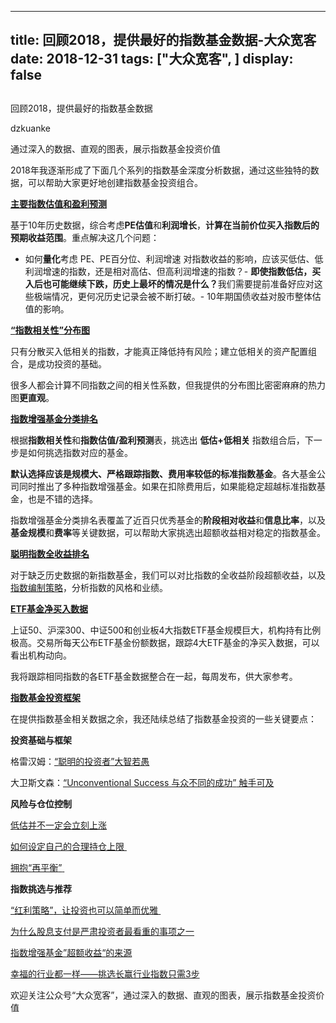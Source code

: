 
---
title:   回顾2018，提供最好的指数基金数据-大众宽客
date: 2018-12-31
tags: ["大众宽客", ]
display: false
---


## 



回顾2018，提供最好的指数基金数据




dzkuanke




通过深入的数据、直观的图表，展示指数基金投资价值


2018年我逐渐形成了下面几个系列的指数基金深度分析数据<h-char unicode="ff0c" class="biaodian cjk bd-end bd-cop bd-hangable bd-jiya"><h-inner>，</h-inner></h-char>通过这些独特的数据<h-char unicode="ff0c" class="biaodian cjk bd-end bd-cop bd-hangable bd-jiya"><h-inner>，</h-inner></h-char>可以帮助大家更好地创建指数基金投资组合<h-char unicode="3002" class="biaodian cjk bd-end bd-cop bd-hangable bd-jiya"><h-inner>。</h-inner></h-char>

<h-char unicode="3002" class="biaodian cjk bd-end bd-cop bd-hangable bd-jiya"><h-inner></h-inner></h-char>

[**主要指数估值和盈利预测**](http://mp.weixin.qq.com/s?__biz=MzAwMTc1MDcwNw==&amp;mid=2648273724&amp;idx=1&amp;sn=7834e81cc9d035947f2e2f3a689a27ab&amp;chksm=82f930e0b58eb9f6b79508b42edb0572f5e27c436ac7ee44539e38b9ff4dbaf58b1b16ef0af0&amp;scene=21#wechat_redirect)

基于10年历史数据<h-char unicode="ff0c" class="biaodian cjk bd-end bd-cop bd-hangable bd-jiya"><h-inner>，</h-inner></h-char>综合考虑**PE估值**和**利润增长**<h-char unicode="ff0c" class="biaodian cjk bd-end bd-cop bd-hangable bd-jiya"><h-inner>，</h-inner></h-char>**计算在当前价位买入指数后的预期收益范围**<h-char unicode="3002" class="biaodian cjk bd-end bd-cop bd-hangable bd-jiya"><h-inner>。</h-inner></h-char>重点解决这几个问题<h-char unicode="ff1a" class="biaodian cjk bd-end bd-jiya">：</h-char>
- 如何**量化**考虑 PE<h-char unicode="3001" class="biaodian cjk bd-end bd-cop bd-hangable bd-jiya"><h-inner>、</h-inner></h-char>PE百分位<h-char unicode="3001" class="biaodian cjk bd-end bd-cop bd-hangable bd-jiya"><h-inner>、</h-inner></h-char>利润增速 对指数收益的影响<h-char unicode="ff0c" class="biaodian cjk bd-end bd-cop bd-hangable bd-jiya"><h-inner>，</h-inner></h-char>应该买低估<h-char unicode="3001" class="biaodian cjk bd-end bd-cop bd-hangable bd-jiya"><h-inner>、</h-inner></h-char>低利润增速的指数<h-char unicode="ff0c" class="biaodian cjk bd-end bd-cop bd-hangable bd-jiya"><h-inner>，</h-inner></h-char>还是相对高估<h-char unicode="3001" class="biaodian cjk bd-end bd-cop bd-hangable bd-jiya"><h-inner>、</h-inner></h-char>但高利润增速的指数<h-char unicode="ff1f" class="biaodian cjk bd-end bd-jiya">？</h-char>- **即使指数低估**<h-char unicode="ff0c" class="biaodian cjk bd-end bd-cop bd-hangable bd-jiya"><h-inner>**，**</h-inner></h-char>**买入后也可能继续下跌**<h-char unicode="ff0c" class="biaodian cjk bd-end bd-cop bd-hangable bd-jiya"><h-inner>**，**</h-inner></h-char>**历史上最坏的情况是什么**<h-char unicode="ff1f" class="biaodian cjk bd-end bd-jiya"><h-inner>**？**</h-inner></h-char>我们需要提前准备好应对这些极端情况<h-char unicode="ff0c" class="biaodian cjk bd-end bd-cop bd-hangable bd-jiya"><h-inner>，</h-inner></h-char>更何况历史记录会被不断打破<h-char unicode="3002" class="biaodian cjk bd-end bd-cop bd-hangable bd-jiya"><h-inner>。</h-inner></h-char>- 10年期国债收益对股市整体估值的影响<h-char unicode="3002" class="biaodian cjk bd-end bd-cop bd-hangable bd-jiya"><h-inner>。</h-inner></h-char>


<h-char unicode="201c" class="biaodian cjk bd-open punct"></h-char><h-char unicode="201c" class="biaodian cjk bd-open punct">[**“**](http://mp.weixin.qq.com/s?__biz=MzAwMTc1MDcwNw==&amp;mid=2648273755&amp;idx=3&amp;sn=4aaf622fc058b12c92f1b32a69d39a28&amp;chksm=82f93087b58eb991f1c2858ab0aee9b7240e6d0f2d3519b6c42d321775649fdcaf5ca4966082&amp;scene=21#wechat_redirect)</h-char>[**指数相关性**](http://mp.weixin.qq.com/s?__biz=MzAwMTc1MDcwNw==&amp;mid=2648273755&amp;idx=3&amp;sn=4aaf622fc058b12c92f1b32a69d39a28&amp;chksm=82f93087b58eb991f1c2858ab0aee9b7240e6d0f2d3519b6c42d321775649fdcaf5ca4966082&amp;scene=21#wechat_redirect)<h-char unicode="201d" class="biaodian cjk bd-close bd-end punct">[**”**](http://mp.weixin.qq.com/s?__biz=MzAwMTc1MDcwNw==&amp;mid=2648273755&amp;idx=3&amp;sn=4aaf622fc058b12c92f1b32a69d39a28&amp;chksm=82f93087b58eb991f1c2858ab0aee9b7240e6d0f2d3519b6c42d321775649fdcaf5ca4966082&amp;scene=21#wechat_redirect)</h-char>[**分布图**](http://mp.weixin.qq.com/s?__biz=MzAwMTc1MDcwNw==&amp;mid=2648273755&amp;idx=3&amp;sn=4aaf622fc058b12c92f1b32a69d39a28&amp;chksm=82f93087b58eb991f1c2858ab0aee9b7240e6d0f2d3519b6c42d321775649fdcaf5ca4966082&amp;scene=21#wechat_redirect)

只有分散买入低相关的指数<h-char unicode="ff0c" class="biaodian cjk bd-end bd-cop bd-hangable bd-jiya"><h-inner>，</h-inner></h-char>才能真正降低持有风险<h-char unicode="ff1b" class="biaodian cjk bd-end bd-jiya">；</h-char>建立低相关的资产配置组合<h-char unicode="ff0c" class="biaodian cjk bd-end bd-cop bd-hangable bd-jiya"><h-inner>，</h-inner></h-char>是成功投资的基础<h-char unicode="3002" class="biaodian cjk bd-end bd-cop bd-hangable bd-jiya"><h-inner>。</h-inner></h-char>

<h-char unicode="3002" class="biaodian cjk bd-end bd-cop bd-hangable bd-jiya"><h-inner></h-inner></h-char>

很多人都会计算不同指数之间的相关性系数<h-char unicode="ff0c" class="biaodian cjk bd-end bd-cop bd-hangable bd-jiya"><h-inner>，</h-inner></h-char>但我提供的分布图比密密麻麻的热力图**更直观**<h-char unicode="3002" class="biaodian cjk bd-end bd-cop bd-hangable bd-jiya"><h-inner>。</h-inner></h-char>



[**指数增强基金分类排名**](http://mp.weixin.qq.com/s?__biz=MzAwMTc1MDcwNw==&amp;mid=2648273755&amp;idx=1&amp;sn=b6a22a4b5022ed30c48d36acae8565ed&amp;chksm=82f93087b58eb991dbeb45d606797e0cc1fa3cd1344654fac8166538c011730b909fdabc262c&amp;scene=21#wechat_redirect)

根据**指数相关性**和**指数估值/盈利预测**表<h-char unicode="ff0c" class="biaodian cjk bd-end bd-cop bd-hangable bd-jiya"><h-inner>，</h-inner></h-char>挑选出&nbsp;**低估+低相关**&nbsp;指数组合后<h-char unicode="ff0c" class="biaodian cjk bd-end bd-cop bd-hangable bd-jiya"><h-inner>，</h-inner></h-char>下一步是如何挑选指数对应的基金<h-char unicode="3002" class="biaodian cjk bd-end bd-cop bd-hangable bd-jiya"><h-inner>。</h-inner></h-char>

<h-char unicode="3002" class="biaodian cjk bd-end bd-cop bd-hangable bd-jiya"><h-inner></h-inner></h-char>

**默认选择应该是规模大**<h-char unicode="3001" class="biaodian cjk bd-end bd-cop bd-hangable bd-jiya"><h-inner>**、**</h-inner></h-char>**严格跟踪指数**<h-char unicode="3001" class="biaodian cjk bd-end bd-cop bd-hangable bd-jiya"><h-inner>**、**</h-inner></h-char>**费用率较低的标准指数基金**<h-char unicode="3002" class="biaodian cjk bd-end bd-cop bd-hangable bd-jiya"><h-inner>。</h-inner></h-char>各大基金公司同时推出了多种指数增强基金<h-char unicode="3002" class="biaodian cjk bd-end bd-cop bd-hangable bd-jiya"><h-inner>。</h-inner></h-char>如果在扣除费用后<h-char unicode="ff0c" class="biaodian cjk bd-end bd-cop bd-hangable bd-jiya"><h-inner>，</h-inner></h-char>如果能稳定超越标准指数基金<h-char unicode="ff0c" class="biaodian cjk bd-end bd-cop bd-hangable bd-jiya"><h-inner>，</h-inner></h-char>也是不错的选择<h-char unicode="3002" class="biaodian cjk bd-end bd-cop bd-hangable bd-jiya"><h-inner>。</h-inner></h-char>

<h-char unicode="3002" class="biaodian cjk bd-end bd-cop bd-hangable bd-jiya"><h-inner></h-inner></h-char>

指数增强基金分类排名表覆盖了近百只优秀基金的**阶段相对收益**和**信息比率**<h-char unicode="ff0c" class="biaodian cjk bd-end bd-cop bd-hangable bd-jiya"><h-inner>，</h-inner></h-char>以及**基金规模**和**费率**等关键数据，可以帮助大家挑选出超额收益相对稳定的指数基金<h-char unicode="3002" class="biaodian cjk bd-end bd-cop bd-hangable bd-jiya"><h-inner>。</h-inner></h-char>



[**聪明指数全收益排名**](http://mp.weixin.qq.com/s?__biz=MzAwMTc1MDcwNw==&amp;mid=2648273755&amp;idx=2&amp;sn=70fd69395e7f40d582826e31b992f022&amp;chksm=82f93087b58eb991bc9e2fc9e16513caaabc5c0bd89301b0b31ec257f20d50a2d41c0682a833&amp;scene=21#wechat_redirect)

对于缺乏历史数据的新指数基金<h-char unicode="ff0c" class="biaodian cjk bd-end bd-cop bd-hangable bd-jiya"><h-inner>，</h-inner></h-char>我们可以对比指数的全收益阶段超额收益<h-char unicode="ff0c" class="biaodian cjk bd-end bd-cop bd-hangable bd-jiya"><h-inner>，</h-inner></h-char>以及[指数编制策略](https://mp.weixin.qq.com/s?__biz=MzAwMTc1MDcwNw==&amp;mid=2648273685&amp;idx=2&amp;sn=f53962603c488c41c1a764252eaa1ff9&amp;scene=21#wechat_redirect)<h-char unicode="ff0c" class="biaodian cjk bd-end bd-cop bd-hangable bd-jiya"><h-inner>，</h-inner></h-char>分析指数的风格和业绩<h-char unicode="3002" class="biaodian cjk bd-end bd-cop bd-hangable bd-jiya"><h-inner>。</h-inner></h-char>



[**ETF基金净买入数据**](http://mp.weixin.qq.com/s?__biz=MzAwMTc1MDcwNw==&amp;mid=2648273696&amp;idx=1&amp;sn=fba4339f9498e6285a110e6cf955513c&amp;chksm=82f930fcb58eb9ea323de870cf43568d34adafd2b3461487a17e14a2e89a6030d1fcf984ed44&amp;scene=21#wechat_redirect)

上证50<h-char unicode="3001" class="biaodian cjk bd-end bd-cop bd-hangable bd-jiya"><h-inner>、</h-inner></h-char>沪深300<h-char unicode="3001" class="biaodian cjk bd-end bd-cop bd-hangable bd-jiya"><h-inner>、</h-inner></h-char>中证500和创业板4大指数ETF基金规模巨大<h-char unicode="ff0c" class="biaodian cjk bd-end bd-cop bd-hangable bd-jiya"><h-inner>，</h-inner></h-char>机构持有比例极高<h-char unicode="3002" class="biaodian cjk bd-end bd-cop bd-hangable bd-jiya"><h-inner>。</h-inner></h-char>交易所每天公布ETF基金份额数据<h-char unicode="ff0c" class="biaodian cjk bd-end bd-cop bd-hangable bd-jiya"><h-inner>，</h-inner></h-char>跟踪4大ETF基金的净买入数据<h-char unicode="ff0c" class="biaodian cjk bd-end bd-cop bd-hangable bd-jiya"><h-inner>，</h-inner></h-char>可以看出机构动向<h-char unicode="3002" class="biaodian cjk bd-end bd-cop bd-hangable bd-jiya"><h-inner>。</h-inner></h-char>

<h-char unicode="3002" class="biaodian cjk bd-end bd-cop bd-hangable bd-jiya"><h-inner></h-inner></h-char>

我将跟踪相同指数的各ETF基金数据整合在一起<h-char unicode="ff0c" class="biaodian cjk bd-end bd-cop bd-hangable bd-jiya"><h-inner>，</h-inner></h-char>每周发布<h-char unicode="ff0c" class="biaodian cjk bd-end bd-cop bd-hangable bd-jiya"><h-inner>，</h-inner></h-char>供大家参考<h-char unicode="3002" class="biaodian cjk bd-end bd-cop bd-hangable bd-jiya"><h-inner>。</h-inner></h-char>



[**指数基金投资框架**](http://mp.weixin.qq.com/s?__biz=MzAwMTc1MDcwNw==&amp;mid=2648273120&amp;idx=1&amp;sn=4966cf6e399ae890908ad8d5aea65b82&amp;chksm=82f9333cb58eba2af347d359dd9514583fab1c419362b17cd01ed8f2e5ad8375ecb0ef4eab33&amp;scene=21#wechat_redirect)

在提供指数基金相关数据之余<h-char unicode="ff0c" class="biaodian cjk bd-end bd-cop bd-hangable bd-jiya"><h-inner>，</h-inner></h-char>我还陆续总结了指数基金投资的一些关键要点<h-char unicode="ff1a" class="biaodian cjk bd-end bd-jiya">：</h-char>

<h-char unicode="ff1a" class="biaodian cjk bd-end bd-jiya"></h-char>

**投资基础与框架**

格雷汉姆<h-char unicode="ff1a" class="biaodian cjk bd-end bd-jiya">：</h-char>[<h-char unicode="201c" class="biaodian cjk bd-open punct">“</h-char>聪明的投资者<h-char unicode="201d" class="biaodian cjk bd-close bd-end punct">”</h-char>大智若愚](https://mp.weixin.qq.com/s?__biz=MzAwMTc1MDcwNw==&amp;mid=2648273008&amp;idx=1&amp;sn=1986e188daec22378d05243c9970483c&amp;scene=21#wechat_redirect)

大卫斯文森<h-char unicode="ff1a" class="biaodian cjk bd-end bd-jiya">：</h-char>[<h-char unicode="201c" class="biaodian cjk bd-open punct">“</h-char>Unconventional&nbsp;Success&nbsp;与众不同的成功<h-char unicode="201d" class="biaodian cjk bd-close bd-end punct">”</h-char>&nbsp;触手可及](https://mp.weixin.qq.com/s?__biz=MzAwMTc1MDcwNw==&amp;mid=2648273011&amp;idx=1&amp;sn=e22705a245e90fb6e42877456523cdcd&amp;scene=21#wechat_redirect)



**风险与仓位控制**

[低估并不一定会立刻上涨](http://mp.weixin.qq.com/s?__biz=MzAwMTc1MDcwNw==&amp;mid=2648272785&amp;idx=1&amp;sn=9d714f0b5ff155d37941bac5e3bd5ae2&amp;chksm=82f92c4db58ea55bd7466b6630b06154a4732053fd8c5ef953f51d77bef4920c4620eb713c68&amp;scene=21#wechat_redirect)

[如何设定自己的合理持仓上限&nbsp;](https://mp.weixin.qq.com/s?__biz=MzAwMTc1MDcwNw==&amp;mid=2648272839&amp;idx=1&amp;sn=1a5a3ef8d64854d2295ab552eb46bee2&amp;scene=21#wechat_redirect)

[拥抱](http://mp.weixin.qq.com/s?__biz=MzAwMTc1MDcwNw==&amp;mid=2648273055&amp;idx=1&amp;sn=761f295c0870ddd150f9871a5f5a9c99&amp;chksm=82f93343b58eba555721005feded2a38e14d8df49ff048909f5b15d24e0b733a2f363a264b17&amp;scene=21#wechat_redirect)<h-char unicode="201c" class="biaodian cjk bd-open punct">[“](http://mp.weixin.qq.com/s?__biz=MzAwMTc1MDcwNw==&amp;mid=2648273055&amp;idx=1&amp;sn=761f295c0870ddd150f9871a5f5a9c99&amp;chksm=82f93343b58eba555721005feded2a38e14d8df49ff048909f5b15d24e0b733a2f363a264b17&amp;scene=21#wechat_redirect)</h-char>[再平衡](http://mp.weixin.qq.com/s?__biz=MzAwMTc1MDcwNw==&amp;mid=2648273055&amp;idx=1&amp;sn=761f295c0870ddd150f9871a5f5a9c99&amp;chksm=82f93343b58eba555721005feded2a38e14d8df49ff048909f5b15d24e0b733a2f363a264b17&amp;scene=21#wechat_redirect)<h-char unicode="201d" class="biaodian cjk bd-close bd-end punct">[”](http://mp.weixin.qq.com/s?__biz=MzAwMTc1MDcwNw==&amp;mid=2648273055&amp;idx=1&amp;sn=761f295c0870ddd150f9871a5f5a9c99&amp;chksm=82f93343b58eba555721005feded2a38e14d8df49ff048909f5b15d24e0b733a2f363a264b17&amp;scene=21#wechat_redirect)</h-char>[&nbsp;](http://mp.weixin.qq.com/s?__biz=MzAwMTc1MDcwNw==&amp;mid=2648273055&amp;idx=1&amp;sn=761f295c0870ddd150f9871a5f5a9c99&amp;chksm=82f93343b58eba555721005feded2a38e14d8df49ff048909f5b15d24e0b733a2f363a264b17&amp;scene=21#wechat_redirect)



**指数挑选与推荐**

[<h-char unicode="201c" class="biaodian cjk bd-open punct">“</h-char>红利策略<h-char unicode="201d" class="biaodian cjk bd-close bd-end punct">”</h-char><h-char unicode="ff0c" class="biaodian cjk bd-end bd-cop bd-hangable bd-jiya"><h-inner>，</h-inner></h-char>让投资也可以简单而优雅&nbsp;](https://mp.weixin.qq.com/s?__biz=MzAwMTc1MDcwNw==&amp;mid=2648272962&amp;idx=1&amp;sn=2d34bdfc8e1ae77d6cae4e9ecd258aa5&amp;scene=21#wechat_redirect)

[为什么股息支付是严肃投资者最看重的事项之一](https://mp.weixin.qq.com/s?__biz=MzAwMTc1MDcwNw==&amp;mid=2648273064&amp;idx=1&amp;sn=0827e4736b68f73ad00583a8916115a9&amp;scene=21#wechat_redirect)

[指数增强基金](http://mp.weixin.qq.com/s?__biz=MzAwMTc1MDcwNw==&amp;mid=2648272968&amp;idx=1&amp;sn=598917da4403d77210aa3b1a460658e4&amp;chksm=82f93394b58eba82c9a7cb228c22c656fe88c5203ff149473f9edd2d4127e44df65f5bdb146b&amp;scene=21#wechat_redirect)<h-char unicode="201d" class="biaodian cjk bd-close bd-end punct">[”](http://mp.weixin.qq.com/s?__biz=MzAwMTc1MDcwNw==&amp;mid=2648272968&amp;idx=1&amp;sn=598917da4403d77210aa3b1a460658e4&amp;chksm=82f93394b58eba82c9a7cb228c22c656fe88c5203ff149473f9edd2d4127e44df65f5bdb146b&amp;scene=21#wechat_redirect)</h-char>[超额收益](http://mp.weixin.qq.com/s?__biz=MzAwMTc1MDcwNw==&amp;mid=2648272968&amp;idx=1&amp;sn=598917da4403d77210aa3b1a460658e4&amp;chksm=82f93394b58eba82c9a7cb228c22c656fe88c5203ff149473f9edd2d4127e44df65f5bdb146b&amp;scene=21#wechat_redirect)<h-char unicode="201c" class="biaodian cjk bd-open punct">[“](http://mp.weixin.qq.com/s?__biz=MzAwMTc1MDcwNw==&amp;mid=2648272968&amp;idx=1&amp;sn=598917da4403d77210aa3b1a460658e4&amp;chksm=82f93394b58eba82c9a7cb228c22c656fe88c5203ff149473f9edd2d4127e44df65f5bdb146b&amp;scene=21#wechat_redirect)</h-char>[的来源](http://mp.weixin.qq.com/s?__biz=MzAwMTc1MDcwNw==&amp;mid=2648272968&amp;idx=1&amp;sn=598917da4403d77210aa3b1a460658e4&amp;chksm=82f93394b58eba82c9a7cb228c22c656fe88c5203ff149473f9edd2d4127e44df65f5bdb146b&amp;scene=21#wechat_redirect)

[幸福的行业都一样](http://mp.weixin.qq.com/s?__biz=MzAwMTc1MDcwNw==&amp;mid=2648273097&amp;idx=1&amp;sn=2f957b81f3a7e74bc0c5ee9c00f5c027&amp;chksm=82f93315b58eba03bdd47cad22bda4c984a9762246dbcad1682d68578a21f5a574b80f1b11d7&amp;scene=21#wechat_redirect)<h-char unicode="2014" class="biaodian cjk bd-liga bd-jiya"><h-inner>[——](http://mp.weixin.qq.com/s?__biz=MzAwMTc1MDcwNw==&amp;mid=2648273097&amp;idx=1&amp;sn=2f957b81f3a7e74bc0c5ee9c00f5c027&amp;chksm=82f93315b58eba03bdd47cad22bda4c984a9762246dbcad1682d68578a21f5a574b80f1b11d7&amp;scene=21#wechat_redirect)</h-inner></h-char>[挑选长赢行业指数只需3步](http://mp.weixin.qq.com/s?__biz=MzAwMTc1MDcwNw==&amp;mid=2648273097&amp;idx=1&amp;sn=2f957b81f3a7e74bc0c5ee9c00f5c027&amp;chksm=82f93315b58eba03bdd47cad22bda4c984a9762246dbcad1682d68578a21f5a574b80f1b11d7&amp;scene=21#wechat_redirect)





欢迎关注公众号<h-char unicode="201c" class="biaodian cjk bd-open punct">“</h-char>大众宽客<h-char unicode="201d" class="biaodian cjk bd-close bd-end punct">”</h-char><h-char unicode="ff0c" class="biaodian cjk bd-end bd-cop bd-hangable bd-jiya"><h-inner>，</h-inner></h-char>通过深入的数据<h-char unicode="3001" class="biaodian cjk bd-end bd-cop bd-hangable bd-jiya"><h-inner>、</h-inner></h-char>直观的图表<h-char unicode="ff0c" class="biaodian cjk bd-end bd-cop bd-hangable bd-jiya"><h-inner>，</h-inner></h-char>展示指数基金投资价值








